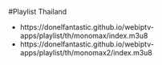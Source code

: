 #Playlist Thailand
<ul>
<li>https://donelfantastic.github.io/webiptv-apps/playlist/th/monomax/index.m3u8</li>
<li>https://donelfantastic.github.io/webiptv-apps/playlist/th/monomax2/index.m3u8</li>
</ul>  
